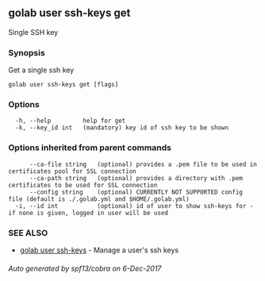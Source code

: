## golab user ssh-keys get

Single SSH key

### Synopsis


Get a single ssh key

```
golab user ssh-keys get [flags]
```

### Options

```
  -h, --help         help for get
  -k, --key_id int   (mandatory) key id of ssh key to be shown
```

### Options inherited from parent commands

```
      --ca-file string   (optional) provides a .pem file to be used in certificates pool for SSL connection
      --ca-path string   (optional) provides a directory with .pem certificates to be used for SSL connection
      --config string    (optional) CURRENTLY NOT SUPPORTED config file (default is ./.golab.yml and $HOME/.golab.yml)
  -i, --id int           (optional) id of user to show ssh-keys for - if none is given, logged in user will be used
```

### SEE ALSO
* [golab user ssh-keys](golab_user_ssh-keys.md)	 - Manage a user's ssh keys

###### Auto generated by spf13/cobra on 6-Dec-2017
